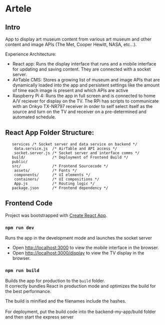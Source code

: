# Artele 

## Intro

App to display art museum content from various art museum and other content and image APIs (The Met, Cooper Hewitt, NASA, etc...). 

Experience Architecture:
- React app: Runs the display interface that runs and a mobile interface for updating and saving content. They are connected with a socket server. 
- AirTable CMS: Stores a growing list of museum and image APIs that are dynamically loaded into the app and persistent settings like the amount of time each image is present and which APIs are active
- Raspberry Pi 4: Runs the app in full screen and is connected to home A/V reciever for display on the TV. The RPi has scripts to communicate with an Onkyo TX-NR797 receiver in order to self select itself as the source and turn on the TV and receiver on a pre-determined and automated schedule. 


## React App Folder Structure:
      

       
       
       services /* Socket server and data service on backend */ 
        data.service.js  /* AirTable and API access */
        socket.server.js /* Socket server and interface comms */    
       build/            /* Deployment of Frontend Build */        
       public/
       src/              /* Frontend Sourcecode */
        assets/          /* Fonts */
        components/      /* UI elements */
        containers/      /* UI compositions */      
        App.js           /* Routing logic */
       package.json      /* Frontend dependency */ 
       
    


## Frontend Code

Project was bootstrapped with [Create React App](https://github.com/facebook/create-react-app).


### `npm run dev`

Runs the app in the development mode and launches the socket server<br>
- Open [http://localhost:3000](http://localhost:3000) to view the mobile interface in the browser.
- Open [http://localhost:3000/display](http://localhost:3000/display) to view the TV display in the browser.


### `npm run build`

Builds the app for production to the `build` folder.<br>
It correctly bundles React in production mode and optimizes the build for the best performance.

The build is minified and the filenames include the hashes.<br>
<br> For deployment, put the build code into the backend-my-app/build folder <br> and then start the express server

